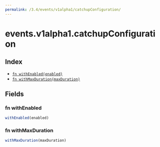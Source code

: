 ```yaml
---
permalink: /3.4/events/v1alpha1/catchupConfiguration/
---
```


# events.v1alpha1.catchupConfiguration



## Index

* [`fn withEnabled(enabled)`](#fn-withenabled)
* [`fn withMaxDuration(maxDuration)`](#fn-withmaxduration)

## Fields

### fn withEnabled

```ts
withEnabled(enabled)
```



### fn withMaxDuration

```ts
withMaxDuration(maxDuration)
```

